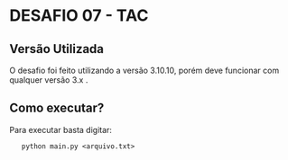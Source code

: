 # DESAFIO 07 - TAC

## Versão Utilizada

O desafio foi feito utilizando a versão 3.10.10, porém deve funcionar com qualquer versão 3.x .

## Como executar?

Para executar basta digitar:

```
   python main.py <arquivo.txt>
   ```

